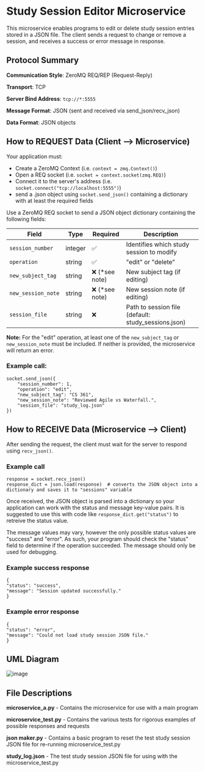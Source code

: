 # Study Session Editor Microservice

This microservice enables programs to edit or delete study session entries stored in a JSON file. The client sends a request to change or remove a session, and receives a success or error message in response.

## Protocol Summary
**Communication Style**: ZeroMQ REQ/REP (Request-Reply) 

**Transport**: TCP

**Server Bind Address**: `tcp://*:5555`

**Message Format**: JSON (sent and received via send_json/recv_json)

**Data Format**: JSON objects

## How to REQUEST Data (Client ⟶ Microservice)

Your application must:
- Create a ZeroMQ Context (i.e. `context = zmq.Context()`)
- Open a REQ socket (i.e. `socket = context.socket(zmq.REQ)`)
- Connect it to the server's address (i.e. `socket.connect("tcp://localhost:5555")`)
- send a .json object using `socket.send_json()` containing a dictionary with at least the required fields

Use a ZeroMQ REQ socket to send a JSON object dictionary containing the following fields:

| Field | Type | Required | Description |
| --- | --- | --- | --- |
| `session_number` | integer | :white_check_mark: | Identifies which study session to modify |
| `operation` | string | :white_check_mark: | "edit" or "delete" |
| `new_subject_tag` | string | :x: (*see note) | New subject tag (if editing) |
| `new_session_note` | string | :x: (*see note) | New session note (if editing) |
| `session_file` | string | :x: | Path to session file (default: study_sessions.json) |

**Note:** For the "edit" operation, at least one of the `new_subject_tag` or `new_session_note` must be included. If neither is provided, the microservice will return an error.

### Example call:
```
socket.send_json({
    "session_number": 1,
    "operation": "edit",
    "new_subject_tag": "CS 361",
    "new_session_note": "Reviewed Agile vs Waterfall.",
    "session_file": "study_log.json"
})
```

## How to RECEIVE Data (Microservice ⟶ Client)

After sending the request, the client must wait for the server to respond using `recv_json()`.

### Example call
```
response = socket.recv_json()
response_dict = json.load(response)  # converts the JSON object into a dictionary and saves it to "sessions" variable
```

Once received, the JSON object is parsed into a dictionary so your application can work with the status and message key-value pairs. It is suggested to use this with code like `response_dict.get("status")` to retreive the status value.

The message values may vary, however the only possible status values are "success" and "error". As such, your program should check the "status" field to determine if the operation succeeded. The message should only be used for debugging.

### Example success response
```
{
"status": "success",
"message": "Session updated successfully."
}
```
### Example error response
```
{
"status": "error",
"message": "Could not load study session JSON file."
}
```

## UML Diagram

![image](https://github.com/user-attachments/assets/d98e83c8-f3fc-4229-8594-e991ffa5701b)

## File Descriptions

**microservice_a.py** - Contains the microservice for use with a main program

**microservice_test.py** - Contains the various tests for rigorous examples of possible responses and requests

**json maker.py** - Contains a basic program to reset the test study session JSON file for re-running microservice_test.py

**study_log.json** - The test study session JSON file for using with the microservice_test.py
